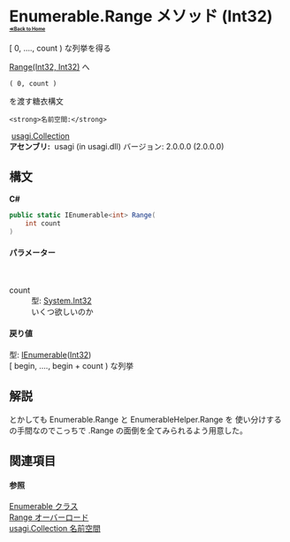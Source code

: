# Enumerable.Range メソッド (Int32)<div style="font-size:30%"><a href="https://github.com/usagi/usagi.cs/blob/master/docs/Home.md">≪Back to Home</a></div> 

[ 0, ...., count ) な列挙を得る 

<a href="M_usagi_Collection_Enumerable_Range_5.md">Range(Int32, Int32)</a> へ 
```
( 0, count )
```
 を渡す糖衣構文


    <strong>名前空間:</strong>
&nbsp;<a href="N_usagi_Collection.md">usagi.Collection</a><br /><strong>アセンブリ:</strong>
&nbsp;usagi (in usagi.dll) バージョン: 2.0.0.0 (2.0.0.0)

## 構文

**C#**<br />
``` C#
public static IEnumerable<int> Range(
	int count
)
```


#### パラメーター
&nbsp;<dl><dt>count</dt><dd>型: <a href="http://msdn2.microsoft.com/ja-jp/library/td2s409d" target="_blank">System.Int32</a><br />いくつ欲しいのか</dd></dl>

#### 戻り値
型: <a href="http://msdn2.microsoft.com/ja-jp/library/9eekhta0" target="_blank">IEnumerable</a>(<a href="http://msdn2.microsoft.com/ja-jp/library/td2s409d" target="_blank">Int32</a>)<br />[ begin, ...., begin + count ) な列挙

## 解説
とかしても Enumerable.Range と EnumerableHelper.Range を 使い分けするの手間なのでこっちで .Range の面倒を全てみられるよう用意した。

## 関連項目


#### 参照
<a href="T_usagi_Collection_Enumerable.md">Enumerable クラス</a><br /><a href="Overload_usagi_Collection_Enumerable_Range.md">Range オーバーロード</a><br /><a href="N_usagi_Collection.md">usagi.Collection 名前空間</a><br />